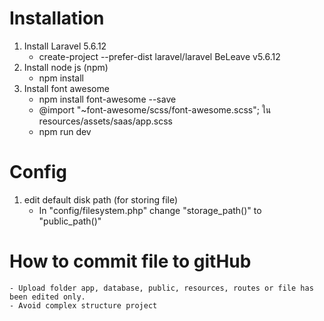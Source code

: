 # Installation
1. Install Laravel 5.6.12
    - create-project --prefer-dist laravel/laravel BeLeave v5.6.12
2. Install node js (npm)
    - npm install
3. Install font awesome
    - npm install font-awesome --save
    - @import "~font-awesome/scss/font-awesome.scss"; ใน resources/assets/saas/app.scss
    - npm run dev

# Config
1. edit default disk path (for storing file)
    - In "config/filesystem.php" change "storage_path()" to "public_path()"

# How to commit file to gitHub
    - Upload folder app, database, public, resources, routes or file has been edited only.
    - Avoid complex structure project

